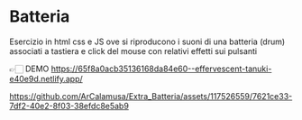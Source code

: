 # Batteria
Esercizio in html css e JS ove si riproducono i suoni di una batteria (drum) associati a tastiera e click del mouse con relativi effetti sui pulsanti

👉🏻 DEMO https://65f8a0acb35136168da84e60--effervescent-tanuki-e40e9d.netlify.app/

https://github.com/ArCalamusa/Extra_Batteria/assets/117526559/7621ce33-7df2-40e2-8f03-38efdc8e5ab9

